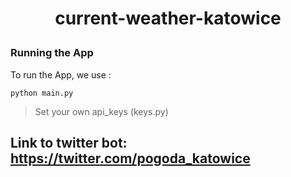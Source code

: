 # <p align="center"> current-weather-katowice </p>
### Running the App
To run the App, we use :
```
python main.py
```
> Set your own api_keys (keys.py)

Link to twitter bot: https://twitter.com/pogoda_katowice
---
